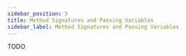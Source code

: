 ```yaml
---
sidebar_position: 5
title: Method Signatures and Passing Variables
sidebar_label: Method Signatures and Passing Variables
---
```


TODO
